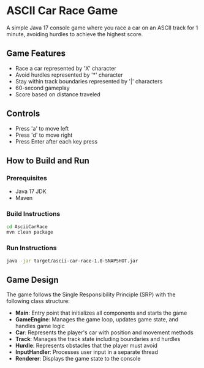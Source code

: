 # ASCII Car Race Game

A simple Java 17 console game where you race a car on an ASCII track for 1 minute, avoiding hurdles to achieve the highest score.

## Game Features

- Race a car represented by 'X' character
- Avoid hurdles represented by '*' character
- Stay within track boundaries represented by '|' characters
- 60-second gameplay
- Score based on distance traveled

## Controls

- Press 'a' to move left
- Press 'd' to move right
- Press Enter after each key press

## How to Build and Run

### Prerequisites
- Java 17 JDK
- Maven

### Build Instructions
```bash
cd AsciiCarRace
mvn clean package
```

### Run Instructions
```bash
java -jar target/ascii-car-race-1.0-SNAPSHOT.jar
```

## Game Design

The game follows the Single Responsibility Principle (SRP) with the following class structure:

- **Main**: Entry point that initializes all components and starts the game
- **GameEngine**: Manages the game loop, updates game state, and handles game logic
- **Car**: Represents the player's car with position and movement methods
- **Track**: Manages the track state including boundaries and hurdles
- **Hurdle**: Represents obstacles that the player must avoid
- **InputHandler**: Processes user input in a separate thread
- **Renderer**: Displays the game state to the console
